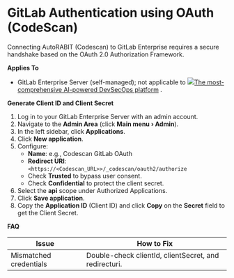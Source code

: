 # GitLab Authentication using OAuth (CodeScan)

Connecting AutoRABIT (Codescan) to GitLab Enterprise requires a secure handshake based on the OAuth 2.0 Authorization Framework.

**Applies To**

* GitLab Enterprise Server (self-managed); not applicable to [![](https://about.gitlab.com/images/ico/favicon-32x32.png)The most-comprehensive AI-powered DevSecOps platform](http://gitlab.com/) .

**Generate Client ID and Client Secret**

1. Log in to your GitLab Enterprise Server with an admin account.
2. Navigate to the **Admin Area** (click **Main menu › Admin**).
3. In the left sidebar, click **Applications**.
4. Click **New application**.
5. Configure:
   * **Name**: e.g., Codescan GitLab OAuth
   * **Redirect URI**: `<https://<Codescan_URL>>/_codescan/oauth2/authorize`
   * Check **Trusted** to bypass user consent.
   * Check **Confidential** to protect the client secret.
6. Select the **api** scope under Authorized Applications.
7. Click **Save application**.
8. Copy the **Application ID** (Client ID) and click **Copy** on the **Secret** field to get the Client Secret.

**FAQ**

| Issue                  | How to Fix                                            |
| ---------------------- | ----------------------------------------------------- |
| Mismatched credentials | Double-check clientId, clientSecret, and redirecturi. |
